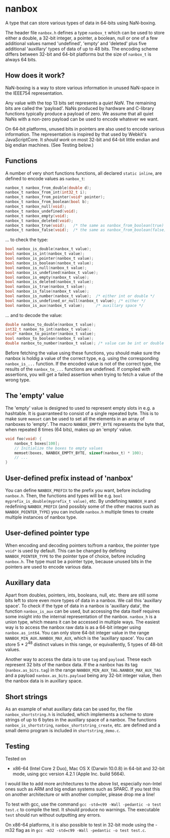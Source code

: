 nanbox
======

A type that can store various types of data in 64-bits using NaN-boxing.

The header file `nanbox.h` defines a type `nanbox_t` which can be used to store either a double, a 32-bit integer, a pointer, a boolean, null or one of a few additional values named 'undefined', 'empty' and 'deleted' plus five additional 'auxillary' types of data of up to 48 bits. The encoding scheme differs between 32-bit and 64-bit platforms but the size of `nanbox_t` is always 64 bits.

How does it work?
-----------------

NaN-boxing is a way to store various information in unused NaN-space in the IEEE754 representation.

Any value with the top 13 bits set represents a *quiet NaN*. The remaining bits are called the 'payload'. NaNs produced by hardware and C-library functions typically produce a payload of zero. We assume that all quiet NaNs with a non-zero payload can be used to encode whatever we want.

On 64-bit platforms, unused bits in pointers are also used to encode various information. The representation is inspired by that used by Webkit's JavaScriptCore. It *should work* on most 32-bit and 64-bit little endian and big endian machines. (See Testing below.)

Functions
---------

A number of very short functions functions, all declared `static inline`, are defined to encode values as `nanbox_t`:

```c
nanbox_t nanbox_from_double(double d);
nanbox_t nanbox_from_int(int32_t i);
nanbox_t nanbox_from_pointer(void* pointer);
nanbox_t nanbox_from_boolean(bool b);
nanbox_t nanbox_null(void);
nanbox_t nanbox_undefined(void);
nanbox_t nanbox_empty(void);
nanbox_t nanbox_deleted(void);
nanbox_t nanbox_true(void);   /* the same as nanbox_from_boolean(true) */
nanbox_t nanbox_false(void);  /* the same as nanbox_from_boolean(false) */
```

... to check the type:

```c
bool nanbox_is_double(nanbox_t value);
bool nanbox_is_int(nanbox_t value);
bool nanbox_is_pointer(nanbox_t value);
bool nanbox_is_boolean(nanbox_t value);
bool nanbox_is_null(nanbox_t value);
bool nanbox_is_undefined(nanbox_t value);
bool nanbox_is_empty(nanbox_t value);
bool nanbox_is_deleted(nanbox_t value);
bool nanbox_is_true(nanbox_t value);
bool nanbox_is_false(nanbox_t value);
bool nanbox_is_number(nanbox_t value);  /* either int or double */
bool nanbox_is_undefined_or_null(nanbox_t value); /* either */
bool nanbox_is_aux(nanbox_t value);     /* auxillary space */
```

... and to decode the value:

```c
double nanbox_to_double(nanbox_t value);
int32_t nanbox_to_int(nanbox_t value);
void* nanbox_to_pointer(nanbox_t value);
bool nanbox_to_boolean(nanbox_t value);
double nanbox_to_number(nanbox_t value); /* value can be int or double */
```

Before fetching the value using these functions, you should make sure the nanbox is holdig a value of the correct type, e.g. using the corresponding `nanbox_is_...` function. If the encoded value is not of the correct type, the results of the `nanbox_to_...` functions are undefined. If compiled with assertions, you will get a failed assertion when trying to fetch a value of the wrong type.

The 'empty' value
-----------------

The 'empty' value is designed to used to represent empty slots in e.g. a hashtable. It is guarranteed to consist of a single repeated byte. This is to make sure `memset` can be used to set all the elements in an array of nanboxes to 'empty'. The macro `NANBOX_EMPTY_BYTE` represents the byte that, when repeated 8 times (64 bits), makes up an 'empty' value.

```c
void foo(void) {
	nanbox_t boxes[100];
	// Initialize the boxes to empty values
	memset(boxes, NANBOX_EMPTY_BYTE, sizeof(nanbox_t) * 100);
	// ...
}
```

User-defined prefix instead of 'nanbox'
---------------------------------------

You can define `NANBOX_PREFIX` to the prefix you want, before including
`nanbox.h`. Then, the functions and types will be e.g.
`bool myprefix_is_double(myprefix_t value)`, etc. By undefining `NANBOX_H` and
redefining `NANBOX_PREFIX` (and possibly some of the other macros such as
`NANBOX_POINTER_TYPE`) you can include `nanbox.h` multiple times to create
multiple instances of nanbox type.

User-defined pointer type
-------------------------

When encoding and decoding pointers to/from a nanbox, the pointer type `void*` is used by default. This can be changed by defining `NANBOX_POINTER_TYPE` to the pointer type of choice, before including `nanbox.h`. The type must be a pointer type, because unused bits in the pointers are used to encode various data.

Auxillary data
--------------

Apart from doubles, pointers, ints, booleans, null, etc. there are still some bits left to store even more types of data in a nanbox. We call this 'auxillary space'. To check if the type of data in a nanbox is 'auxillary data', the function `nanbox_is_aux` can be used, but accessing the data itself requires some insight into the internal representation of the nanbox. `nanbox_h` is a union type, which means it can be accessed in multiple ways. The easiest way is to access the nanbox raw data is as a 64-bit integer using `nanbox.as_int64`. You can only store 64-bit integer value in the range `NANBOX_MIN_AUX`..`NANBOX_MAX_AUX`, which is the 'auxillary space'. You can store 5 * 2<sup>48</sup> distinct values in this range, or equivallently, 5 types of 48-bit values.

Another way to access the data is to use `tag` and `payload`. These each represent 32 bits of the nanbox data. If the a nanbox has its tag (`nanbox.as_bits.tag`) in the range `NANBOX_MIN_AUX_TAG`..`NANBOX_MAX_AUX_TAG` and a payload `nanbox.as_bits.payload` being any 32-bit integer value, then the nanbox data is in auxillary space.

Short strings
-------------

As an example of what auxillary data can be used for, the file `nanbox_shortstring.h` is included, which implements a scheme to store strings of up to 6 bytes in the auxillary space of a nanbox. The functions `nanbox_is_shortstring`, `nanbox_shortstring_create`, etc. are defined and a small demo program is included in `shortstring_demo.c`.

Testing
-------

Tested on
  * x86-64 (Intel Core 2 Duo), Mac OS X (Darwin 10.0.8) in 64-bit and 32-bit mode, using gcc version 4.2.1 (Apple Inc. build 5664).

I would like to add more architectures to the above list, especially non-Intel ones such as ARM and big endian systems such as SPARC. If you test this on another architecture or with another compiler, please drop me a line!

To test with gcc, use the command `gcc -std=c99 -Wall -pedantic -o test test.c` to compile the test. It should produce no warnings. The executable `test` should run without outputting any errors.

On x86-64 platforms, it is also possible to test in 32-bit mode using the -m32 flag as in `gcc -m32 -std=c99 -Wall -pedantic -o test test.c`.
